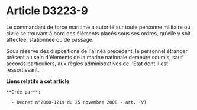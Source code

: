 # Article D3223-9

Le commandant de force maritime a autorité sur toute personne militaire ou civile se trouvant à bord des éléments placés sous
ses ordres, qu'elle y soit affectée, stationnée ou de passage.

Sous réserve des dispositions de l'alinéa précédent, le personnel étranger présent au sein d'éléments de la marine nationale
demeure soumis, sauf accords particuliers, aux règles administratives de l'Etat dont il est ressortissant.

**Liens relatifs à cet article**

	**Créé par**:

	  - Décret n°2008-1219 du 25 novembre 2008 - art. (V)
